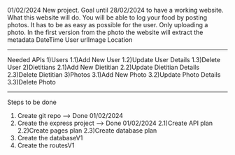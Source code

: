 01/02/2024
New project.
Goal until 28/02/2024 to have a working website.
What this website will do.
You will be able to log your food by posting photos. 
It has to be as easy as possible for the user.
Only uploading a photo.
In the first version from the photo the website will extract the metadata
DateTime
User 
urlImage
Location






----------------------------------------
Needed APIs 
1)Users
    1.1)Add New User
    1.2)Update User Details
    1.3)Delete User
2)Dietitians
    2.1)Add New Dietitian
    2.2)Update Dietitian Details
    2.3)Delete Dietitian
3)Photos
    3.1)Add New Photo
    3.2)Update Photo Details
    3.3)Delete Photo




--------------------------------------


Steps to be done
1) Create git repo --> Done 01/02/2024
2) Create the express project --> Done 01/02/2024
    2.1)Create API plan
    2.2)Create pages plan
    2.3)Create database plan
3) Create the databaseV1
4) Create the routesV1
